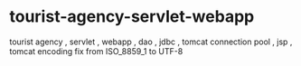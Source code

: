 # tourist-agency-servlet-webapp
tourist agency , servlet , webapp , dao , jdbc , tomcat connection pool , jsp , tomcat encoding fix from ISO_8859_1 to UTF-8
